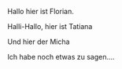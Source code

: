 Hallo hier ist Florian.

Halli-Hallo, hier ist Tatiana

Und hier der Micha

Ich habe noch etwas zu sagen....